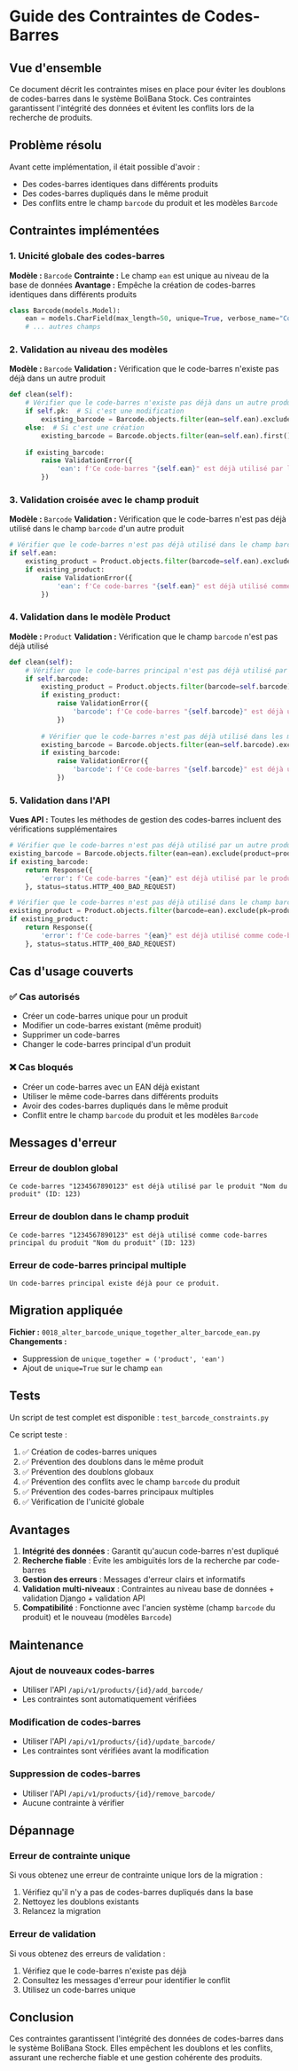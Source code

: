# Guide des Contraintes de Codes-Barres

## Vue d'ensemble

Ce document décrit les contraintes mises en place pour éviter les doublons de codes-barres dans le système BoliBana Stock. Ces contraintes garantissent l'intégrité des données et évitent les conflits lors de la recherche de produits.

## Problème résolu

Avant cette implémentation, il était possible d'avoir :
- Des codes-barres identiques dans différents produits
- Des codes-barres dupliqués dans le même produit
- Des conflits entre le champ `barcode` du produit et les modèles `Barcode`

## Contraintes implémentées

### 1. Unicité globale des codes-barres

**Modèle :** `Barcode`
**Contrainte :** Le champ `ean` est unique au niveau de la base de données
**Avantage :** Empêche la création de codes-barres identiques dans différents produits

```python
class Barcode(models.Model):
    ean = models.CharField(max_length=50, unique=True, verbose_name="Code-barres")
    # ... autres champs
```

### 2. Validation au niveau des modèles

**Modèle :** `Barcode`
**Validation :** Vérification que le code-barres n'existe pas déjà dans un autre produit

```python
def clean(self):
    # Vérifier que le code-barres n'existe pas déjà dans un autre produit
    if self.pk:  # Si c'est une modification
        existing_barcode = Barcode.objects.filter(ean=self.ean).exclude(pk=self.pk).first()
    else:  # Si c'est une création
        existing_barcode = Barcode.objects.filter(ean=self.ean).first()
    
    if existing_barcode:
        raise ValidationError({
            'ean': f'Ce code-barres "{self.ean}" est déjà utilisé par le produit "{existing_barcode.product.name}" (ID: {existing_barcode.product.id})'
        })
```

### 3. Validation croisée avec le champ produit

**Modèle :** `Barcode`
**Validation :** Vérification que le code-barres n'est pas déjà utilisé dans le champ `barcode` d'un autre produit

```python
# Vérifier que le code-barres n'est pas déjà utilisé dans le champ barcode du produit
if self.ean:
    existing_product = Product.objects.filter(barcode=self.ean).exclude(pk=self.product.pk).first()
    if existing_product:
        raise ValidationError({
            'ean': f'Ce code-barres "{self.ean}" est déjà utilisé comme code-barres principal du produit "{existing_product.name}" (ID: {existing_product.id})'
        })
```

### 4. Validation dans le modèle Product

**Modèle :** `Product`
**Validation :** Vérification que le champ `barcode` n'est pas déjà utilisé

```python
def clean(self):
    # Vérifier que le code-barres principal n'est pas déjà utilisé par un autre produit
    if self.barcode:
        existing_product = Product.objects.filter(barcode=self.barcode).exclude(pk=self.pk).first()
        if existing_product:
            raise ValidationError({
                'barcode': f'Ce code-barres "{self.barcode}" est déjà utilisé par le produit "{existing_product.name}" (ID: {existing_product.id})'
            })
        
        # Vérifier que le code-barres n'est pas déjà utilisé dans les modèles Barcode
        existing_barcode = Barcode.objects.filter(ean=self.barcode).exclude(product=self).first()
        if existing_barcode:
            raise ValidationError({
                'barcode': f'Ce code-barres "{self.barcode}" est déjà utilisé par le produit "{existing_barcode.product.name}" (ID: {existing_barcode.product.id})'
            })
```

### 5. Validation dans l'API

**Vues API :** Toutes les méthodes de gestion des codes-barres incluent des vérifications supplémentaires

```python
# Vérifier que le code-barres n'est pas déjà utilisé par un autre produit
existing_barcode = Barcode.objects.filter(ean=ean).exclude(product=product).first()
if existing_barcode:
    return Response({
        'error': f'Ce code-barres "{ean}" est déjà utilisé par le produit "{existing_barcode.product.name}" (ID: {existing_barcode.product.id})'
    }, status=status.HTTP_400_BAD_REQUEST)

# Vérifier que le code-barres n'est pas déjà utilisé dans le champ barcode d'un autre produit
existing_product = Product.objects.filter(barcode=ean).exclude(pk=product.pk).first()
if existing_product:
    return Response({
        'error': f'Ce code-barres "{ean}" est déjà utilisé comme code-barres principal du produit "{existing_product.name}" (ID: {existing_product.id})'
    }, status=status.HTTP_400_BAD_REQUEST)
```

## Cas d'usage couverts

### ✅ Cas autorisés
- Créer un code-barres unique pour un produit
- Modifier un code-barres existant (même produit)
- Supprimer un code-barres
- Changer le code-barres principal d'un produit

### ❌ Cas bloqués
- Créer un code-barres avec un EAN déjà existant
- Utiliser le même code-barres dans différents produits
- Avoir des codes-barres dupliqués dans le même produit
- Conflit entre le champ `barcode` du produit et les modèles `Barcode`

## Messages d'erreur

### Erreur de doublon global
```
Ce code-barres "1234567890123" est déjà utilisé par le produit "Nom du produit" (ID: 123)
```

### Erreur de doublon dans le champ produit
```
Ce code-barres "1234567890123" est déjà utilisé comme code-barres principal du produit "Nom du produit" (ID: 123)
```

### Erreur de code-barres principal multiple
```
Un code-barres principal existe déjà pour ce produit.
```

## Migration appliquée

**Fichier :** `0018_alter_barcode_unique_together_alter_barcode_ean.py`
**Changements :**
- Suppression de `unique_together = ('product', 'ean')`
- Ajout de `unique=True` sur le champ `ean`

## Tests

Un script de test complet est disponible : `test_barcode_constraints.py`

Ce script teste :
1. ✅ Création de codes-barres uniques
2. ✅ Prévention des doublons dans le même produit
3. ✅ Prévention des doublons globaux
4. ✅ Prévention des conflits avec le champ `barcode` du produit
5. ✅ Prévention des codes-barres principaux multiples
6. ✅ Vérification de l'unicité globale

## Avantages

1. **Intégrité des données** : Garantit qu'aucun code-barres n'est dupliqué
2. **Recherche fiable** : Évite les ambiguïtés lors de la recherche par code-barres
3. **Gestion des erreurs** : Messages d'erreur clairs et informatifs
4. **Validation multi-niveaux** : Contraintes au niveau base de données + validation Django + validation API
5. **Compatibilité** : Fonctionne avec l'ancien système (champ `barcode` du produit) et le nouveau (modèles `Barcode`)

## Maintenance

### Ajout de nouveaux codes-barres
- Utiliser l'API `/api/v1/products/{id}/add_barcode/`
- Les contraintes sont automatiquement vérifiées

### Modification de codes-barres
- Utiliser l'API `/api/v1/products/{id}/update_barcode/`
- Les contraintes sont vérifiées avant la modification

### Suppression de codes-barres
- Utiliser l'API `/api/v1/products/{id}/remove_barcode/`
- Aucune contrainte à vérifier

## Dépannage

### Erreur de contrainte unique
Si vous obtenez une erreur de contrainte unique lors de la migration :
1. Vérifiez qu'il n'y a pas de codes-barres dupliqués dans la base
2. Nettoyez les doublons existants
3. Relancez la migration

### Erreur de validation
Si vous obtenez des erreurs de validation :
1. Vérifiez que le code-barres n'existe pas déjà
2. Consultez les messages d'erreur pour identifier le conflit
3. Utilisez un code-barres unique

## Conclusion

Ces contraintes garantissent l'intégrité des données de codes-barres dans le système BoliBana Stock. Elles empêchent les doublons et les conflits, assurant une recherche fiable et une gestion cohérente des produits.
